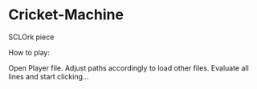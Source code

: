 Cricket-Machine
===============

SCLOrk piece

How to play:

Open Player file. Adjust paths accordingly to load other files.
Evaluate all lines and start clicking...
